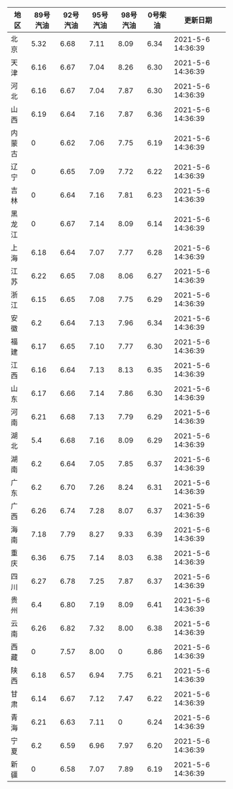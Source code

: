 | 地区 | 89号汽油 | 92号汽油 | 95号汽油 | 98号汽油 | 0号柴油 | 更新日期 |
| --- | --- | --- | --- | --- | --- | --- |
| 北京 | 5.32 | 6.68 | 7.11 | 8.09 | 6.34 | 2021-5-6 14:36:39 |
| 天津 | 6.16 | 6.67 | 7.04 | 8.26 | 6.30 | 2021-5-6 14:36:39 |
| 河北 | 6.16 | 6.67 | 7.04 | 7.87 | 6.30 | 2021-5-6 14:36:39 |
| 山西 | 6.19 | 6.64 | 7.16 | 7.87 | 6.36 | 2021-5-6 14:36:39 |
| 内蒙古 | 0 | 6.62 | 7.06 | 7.75 | 6.19 | 2021-5-6 14:36:39 |
| 辽宁 | 0 | 6.65 | 7.09 | 7.72 | 6.22 | 2021-5-6 14:36:39 |
| 吉林 | 0 | 6.64 | 7.16 | 7.81 | 6.23 | 2021-5-6 14:36:39 |
| 黑龙江 | 0 | 6.67 | 7.14 | 8.09 | 6.14 | 2021-5-6 14:36:39 |
| 上海 | 6.18 | 6.64 | 7.07 | 7.77 | 6.28 | 2021-5-6 14:36:39 |
| 江苏 | 6.22 | 6.65 | 7.08 | 8.06 | 6.27 | 2021-5-6 14:36:39 |
| 浙江 | 6.15 | 6.65 | 7.08 | 7.75 | 6.29 | 2021-5-6 14:36:39 |
| 安徽 | 6.2 | 6.64 | 7.13 | 7.96 | 6.34 | 2021-5-6 14:36:39 |
| 福建 | 6.17 | 6.65 | 7.10 | 7.77 | 6.30 | 2021-5-6 14:36:39 |
| 江西 | 6.16 | 6.64 | 7.13 | 8.13 | 6.35 | 2021-5-6 14:36:39 |
| 山东 | 6.17 | 6.66 | 7.14 | 7.86 | 6.30 | 2021-5-6 14:36:39 |
| 河南 | 6.21 | 6.68 | 7.13 | 7.79 | 6.29 | 2021-5-6 14:36:39 |
| 湖北 | 5.4 | 6.68 | 7.16 | 8.09 | 6.29 | 2021-5-6 14:36:39 |
| 湖南 | 6.2 | 6.64 | 7.05 | 7.85 | 6.37 | 2021-5-6 14:36:39 |
| 广东 | 6.2 | 6.70 | 7.26 | 8.24 | 6.31 | 2021-5-6 14:36:39 |
| 广西 | 6.26 | 6.74 | 7.28 | 8.07 | 6.37 | 2021-5-6 14:36:39 |
| 海南 | 7.18 | 7.79 | 8.27 | 9.33 | 6.39 | 2021-5-6 14:36:39 |
| 重庆 | 6.36 | 6.75 | 7.14 | 8.03 | 6.38 | 2021-5-6 14:36:39 |
| 四川 | 6.27 | 6.78 | 7.25 | 7.87 | 6.37 | 2021-5-6 14:36:39 |
| 贵州 | 6.4 | 6.80 | 7.19 | 8.09 | 6.41 | 2021-5-6 14:36:39 |
| 云南 | 6.26 | 6.82 | 7.32 | 8.00 | 6.38 | 2021-5-6 14:36:39 |
| 西藏 | 0 | 7.57 | 8.00 | 0 | 6.86 | 2021-5-6 14:36:39 |
| 陕西 | 6.18 | 6.57 | 6.94 | 7.75 | 6.21 | 2021-5-6 14:36:39 |
| 甘肃 | 6.14 | 6.67 | 7.12 | 7.47 | 6.22 | 2021-5-6 14:36:39 |
| 青海 | 6.21 | 6.63 | 7.11 | 0 | 6.24 | 2021-5-6 14:36:39 |
| 宁夏 | 6.2 | 6.59 | 6.96 | 7.97 | 6.20 | 2021-5-6 14:36:39 |
| 新疆 | 0 | 6.58 | 7.07 | 7.89 | 6.19 | 2021-5-6 14:36:39 |
